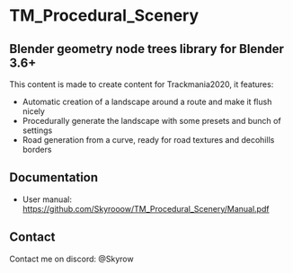 # TM_Procedural_Scenery
## Blender geometry node trees library for Blender 3.6+
This content is made to create content for Trackmania2020, it features:
- Automatic creation of a landscape around a route and make it flush nicely
- Procedurally generate the landscape with some presets and bunch of settings
- Road generation from a curve, ready for road textures and decohills borders

## Documentation
- User manual: https://github.com/Skyrooow/TM_Procedural_Scenery/Manual.pdf

## Contact
Contact me on discord: @Skyrow